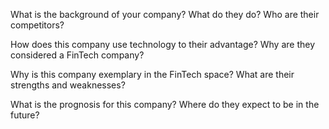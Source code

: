 What is the background of your company? What do they do? Who are their competitors?

How does this company use technology to their advantage? Why are they considered a FinTech company?

Why is this company exemplary in the FinTech space? What are their strengths and weaknesses?

What is the prognosis for this company? Where do they expect to be in the future?